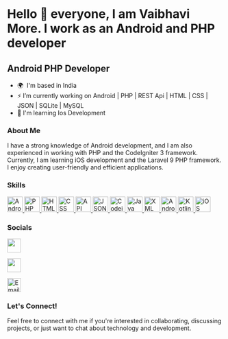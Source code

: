 
<!--
**tanajijedhe/tanajijedhe** is a ✨ _special_ ✨ repository because its `README.md` (this file) appears on your GitHub profile.

Here are some ideas to get you started:

- 🔭 I’m currently working on ...
- 🌱 I’m currently learning ...
- 👯 I’m looking to collaborate on ...
- 🤔 I’m looking for help with ...
- 💬 Ask me about ...
- 📫 How to reach me: ...
- 😄 Pronouns: ...
- ⚡ Fun fact: ...
-->
Hello 👋  everyone, I am Vaibhavi More. I work as an Android and PHP developer
=======================

Android  PHP Developer
--------------------

* 🌍  I'm based in India
* ⚡  I’m currently working on Android  | PHP | REST Api | HTML | CSS | JSON | SQLite | MySQL
* 🧠  I'm learning Ios Development

### About Me
I have a strong knowledge of Android development, and I am also experienced in working with PHP and the CodeIgniter 3 framework. Currently, I am learning iOS development and the Laravel 9 PHP framework. I enjoy creating user-friendly and efficient applications.

### Skills

<p align="left">
<a href="https://developer.android.com/" target="_blank" rel="noreferrer">
  <img src="https://uxwing.com/wp-content/themes/uxwing/download/brands-and-social-media/android-studio-icon.png" width="36" height="36" alt="Android" />
</a>

<a href="https://www.php.net/" target="_blank" rel="noreferrer">
  <img src="https://uxwing.com/wp-content/themes/uxwing/download/brands-and-social-media/php-programming-language-icon.png" width="36" height="36" alt="PHP" />
</a>


<a href="https://www.php.net/" target="_blank" rel="noreferrer">
  <img src="https://uxwing.com/wp-content/themes/uxwing/download/brands-and-social-media/html-icon.png" width="36" height="36" alt="HTML" />
</a>

<a href="https://www.w3.org/Style/CSS/" target="_blank" rel="noreferrer">
  <img src="https://uxwing.com/wp-content/themes/uxwing/download/brands-and-social-media/css-icon.png" width="36" height="36" alt="CSS" />
</a>

<a href="https://en.wikipedia.org/wiki/Application_programming_interface" target="_blank" rel="noreferrer">
  <img src="https://uxwing.com/wp-content/themes/uxwing/download/file-and-folder-type/api-file-icon.png" width="36" height="36" alt="API" />
</a>

<a href="https://www.json.org/" target="_blank" rel="noreferrer">
  <img src="https://www.svgrepo.com/show/374338/json.svg" width="36" height="36" alt="JSON" />
</a>

<a href="https://codeigniter.com/" target="_blank" rel="noreferrer">
  <img src="https://www.svgrepo.com/show/353579/codeigniter.svg" width="36" height="36" alt="Codeigniter 3" />
</a>

<a href="https://www.java.com/" target="_blank" rel="noreferrer">
  <img src="https://www.svgrepo.com/show/452234/java.svg" width="36" height="36" alt="Java" />
</a>

<a href="https://www.w3.org/XML/" target="_blank" rel="noreferrer">
  <img src="https://www.svgrepo.com/show/375305/xml-document.svg" width="36" height="36" alt="XML" />
</a>

<a href="https://developer.android.com/studio" target="_blank" rel="noreferrer">
  <img src="https://www.svgrepo.com/show/452155/android.svg" width="36" height="36" alt="Android SDK" />
</a>

<a href="https://kotlinlang.org/" target="_blank" rel="noreferrer">
  <img src="https://uxwing.com/wp-content/themes/uxwing/download/brands-and-social-media/kotlin-programming-language-icon.png" width="36" height="36" alt="Kotlin" />
</a>

<a href="https://www.apple.com/ios/" target="_blank" rel="noreferrer">
  <img src="https://www.svgrepo.com/show/452233/ios.svg" width="36" height="36" alt="iOS" />
</a>




</p>


### Socials

<p align="left"> <a href="https://github.com/vaibhavimore1811" target="_blank" rel="noreferrer"><img src="https://raw.githubusercontent.com/danielcranney/readme-generator/main/public/icons/socials/github.svg" width="32" height="32" /></a>

 <a href="https://www.linkedin.com/in/vaibhavi-more-9774a1196" target="_blank" rel="noreferrer"><img src="https://raw.githubusercontent.com/danielcranney/readme-generator/main/public/icons/socials/linkedin.svg" width="32" height="32" /></a> 
 
 <a href="mailto:vaibhavi.more297@gmail.com" target="_blank" rel="noreferrer">
  <img src="https://uxwing.com/wp-content/themes/uxwing/download/brands-and-social-media/gmail-icon.png" width="32" height="32" alt="Email" />
</a>
 </p>



### Let's Connect!
Feel free to connect with me if you're interested in collaborating, discussing projects, or just want to chat about technology and development.
